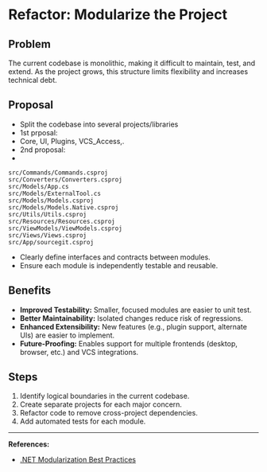 # Refactor: Modularize the Project

## Problem
The current codebase is monolithic, making it difficult to maintain, test, and extend. As the project grows, this structure limits flexibility and increases technical debt.

## Proposal
- Split the codebase into several projects/libraries 
- 1st prposal:
-  Core, UI, Plugins, VCS_Access,.
-  2nd proposal:
-  
```  
src/Commands/Commands.csproj
src/Converters/Converters.csproj
src/Models/App.cs
src/Models/ExternalTool.cs
src/Models/Models.csproj
src/Models/Models.Native.csproj
src/Utils/Utils.csproj
src/Resources/Resources.csproj
src/ViewModels/ViewModels.csproj
src/Views/Views.csproj
src/App/sourcegit.csproj
```
- Clearly define interfaces and contracts between modules.
- Ensure each module is independently testable and reusable.

## Benefits
- **Improved Testability:** Smaller, focused modules are easier to unit test.
- **Better Maintainability:** Isolated changes reduce risk of regressions.
- **Enhanced Extensibility:** New features (e.g., plugin support, alternate UIs) are easier to implement.
- **Future-Proofing:** Enables support for multiple frontends (desktop, browser, etc.) and VCS integrations.

## Steps
1. Identify logical boundaries in the current codebase.
2. Create separate projects for each major concern.
3. Refactor code to remove cross-project dependencies.
4. Add automated tests for each module.

---

**References:**
- [.NET Modularization Best Practices](https://docs.microsoft.com/en-us/dotnet/standard/modularity/)
